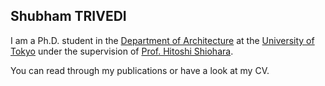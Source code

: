 ## Shubham TRIVEDI

I am a Ph.D. student in the [Department of Architecture](http://arch.t.u-tokyo.ac.jp/?lang=en) at the [University of Tokyo](http://www.u-tokyo.ac.jp/en/) under the supervision of [Prof. Hitoshi Shiohara](http://www.rcs.arch.t.u-tokyo.ac.jp/main/About_Us.html).

You can read through my publications or have a look at my CV.
